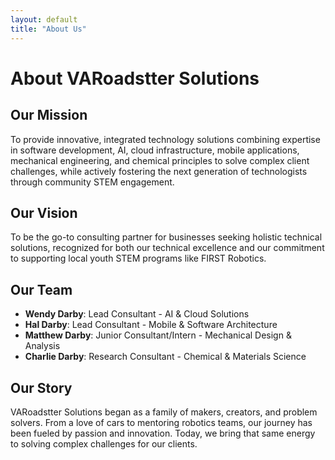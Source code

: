 ```yaml
---
layout: default
title: "About Us"
---
```


# About VARoadstter Solutions

## Our Mission
To provide innovative, integrated technology solutions combining expertise in software development, AI, cloud infrastructure, mobile applications, mechanical engineering, and chemical principles to solve complex client challenges, while actively fostering the next generation of technologists through community STEM engagement.

## Our Vision
To be the go-to consulting partner for businesses seeking holistic technical solutions, recognized for both our technical excellence and our commitment to supporting local youth STEM programs like FIRST Robotics.

## Our Team
- **Wendy Darby**: Lead Consultant - AI & Cloud Solutions
- **Hal Darby**: Lead Consultant - Mobile & Software Architecture
- **Matthew Darby**: Junior Consultant/Intern - Mechanical Design & Analysis
- **Charlie Darby**: Research Consultant - Chemical & Materials Science

## Our Story
VARoadstter Solutions began as a family of makers, creators, and problem solvers. From a love of cars to mentoring robotics teams, our journey has been fueled by passion and innovation. Today, we bring that same energy to solving complex challenges for our clients.